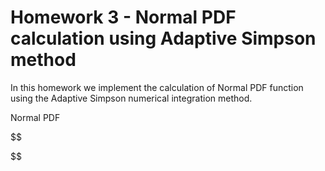# Homework 3 - Normal PDF calculation using Adaptive Simpson method

In this homework we implement the calculation of Normal PDF function using the Adaptive Simpson numerical
integration method.

Normal PDF

$$

$$